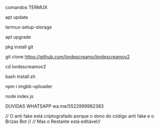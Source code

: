 comandos TERMUX

apt update

termux-setup-storage

apt upgrade

pkg install git
 
git clone https://github.com/lordescreamo/lordescreamov2

cd lordescreamov2

bash install.sh

npm i imgbb-uploader
 
 node index.js




DUVIDAS WHATSAPP wa.me/5522999982383


// O anti fake está criptografado porque o dono do código anti fake e o Brizas Bot //
// Mas o Restante está editável//


